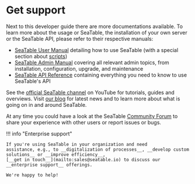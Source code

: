# Get support

Next to this developer guide there are more documentations available. To learn more about the usage or SeaTable, the installation of your own server or the SeaTable API, please refer to their respective manuals:

- [SeaTable User Manual](https://help.seatable.com) detailing how to use SeaTable (with a special section about [scripts](https://seatable.com/help/scripts/))
- [SeaTable Admin Manual](https://admin.seatable.com) covering all relevant admin topics, from installation, configuration, upgrade, and maintenance
- [SeaTable API Reference](https://api.seatable.com) containing everything you need to know to use SeaTable's API

See the [official SeaTable channel](https://youtube.com/seatable) on YouTube for tutorials, guides and overviews. Visit [our blog](https://seatable.com/blog/) for latest news and to learn more about what is going on in and around SeaTable.

At any time you could have a look at the SeaTable [Community Forum](https://forum.seatable.com) to share your experience with other users or report issues or bugs.

!!! info "Enterprise support"

    If you're using SeaTable in your organization and need
    assistance, e.g., to __digitalization of processes__, __develop custom solutions__ or __improve efficiency__,
    [__get in touch__](mailto:sales@seatable.io) to discuss our __enterprise support__ offerings.
    
    We're happy to help!
